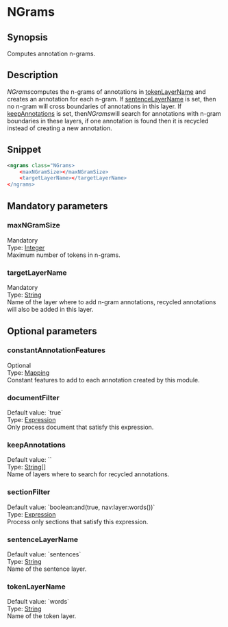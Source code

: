 <h1 class="module">NGrams</h1>

## Synopsis

Computes annotation n-grams.

## Description

*NGrams*computes the n-grams of annotations in <a href="#tokenLayerName" class="param">tokenLayerName</a> and creates an annotation for each n-gram. If <a href="#sentenceLayerName" class="param">sentenceLayerName</a> is set, then no n-gram will cross boundaries of annotations in this layer. If <a href="#keepAnnotations" class="param">keepAnnotations</a> is set, then*NGrams*will search for annotations with n-gram boundaries in these layers, if one annotation is found then it is recycled instead of creating a new annotation.

## Snippet



```xml
<ngrams class="NGrams>
    <maxNGramSize></maxNGramSize>
    <targetLayerName></targetLayerName>
</ngrams>
```

## Mandatory parameters

<h3 id="maxNGramSize" class="param">maxNGramSize</h3>

<div class="param-level param-level-mandatory">Mandatory
</div>
<div class="param-type">Type: <a href="../converter/java.lang.Integer" class="converter">Integer</a>
</div>
Maximum number of tokens in n-grams.

<h3 id="targetLayerName" class="param">targetLayerName</h3>

<div class="param-level param-level-mandatory">Mandatory
</div>
<div class="param-type">Type: <a href="../converter/java.lang.String" class="converter">String</a>
</div>
Name of the layer where to add n-gram annotations, recycled annotations will also be added in this layer.

## Optional parameters

<h3 id="constantAnnotationFeatures" class="param">constantAnnotationFeatures</h3>

<div class="param-level param-level-optional">Optional
</div>
<div class="param-type">Type: <a href="../converter/fr.inra.maiage.bibliome.alvisnlp.core.module.types.Mapping" class="converter">Mapping</a>
</div>
Constant features to add to each annotation created by this module.

<h3 id="documentFilter" class="param">documentFilter</h3>

<div class="param-level param-level-default-value">Default value: `true`
</div>
<div class="param-type">Type: <a href="../converter/fr.inra.maiage.bibliome.alvisnlp.core.corpus.expressions.Expression" class="converter">Expression</a>
</div>
Only process document that satisfy this expression.

<h3 id="keepAnnotations" class="param">keepAnnotations</h3>

<div class="param-level param-level-default-value">Default value: ``
</div>
<div class="param-type">Type: <a href="../converter/java.lang.String%5B%5D" class="converter">String[]</a>
</div>
Name of layers where to search for recycled annotations.

<h3 id="sectionFilter" class="param">sectionFilter</h3>

<div class="param-level param-level-default-value">Default value: `boolean:and(true, nav:layer:words())`
</div>
<div class="param-type">Type: <a href="../converter/fr.inra.maiage.bibliome.alvisnlp.core.corpus.expressions.Expression" class="converter">Expression</a>
</div>
Process only sections that satisfy this expression.

<h3 id="sentenceLayerName" class="param">sentenceLayerName</h3>

<div class="param-level param-level-default-value">Default value: `sentences`
</div>
<div class="param-type">Type: <a href="../converter/java.lang.String" class="converter">String</a>
</div>
Name of the sentence layer.

<h3 id="tokenLayerName" class="param">tokenLayerName</h3>

<div class="param-level param-level-default-value">Default value: `words`
</div>
<div class="param-type">Type: <a href="../converter/java.lang.String" class="converter">String</a>
</div>
Name of the token layer.

